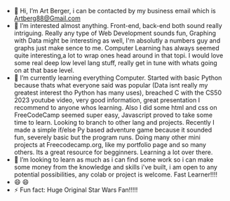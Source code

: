 - 👋 Hi, I’m Art Berger, i can be contacted by my business email which is Artberg88@Gmail.com
- 👀 I’m interested almost anything. Front-end, back-end both sound really intriguing. Really any type of Web Development sounds fun, Graphing with Data might be interesting as well, I'm absolutly a numbers guy and graphs just make sence to me. Computer Learning has always seemed quite interesting,a lot to wrap ones head around in that topi. I would love some real deep low level lang stuff, really get in tune with whats going on at that base level.
- 🌱 I’m currently learning everything Computer. Started with basic Python because thats what everyone said was popular (Data isnt really my greatest interest tho Python has many uses), breached C with the CS50 2023 youtube video, very good information, great presentation I recommend to anyone whos learning. Also I did some html and css on FreeCodeCamp seemed super easy, Javascript proved to take some time to learn. Looking to branch to other lang and projects. Recently I made a simple if/else Py based adventure game because it sounded fun, severely basic but the program runs. Doing many other mini projects at Freecodecamp.org, like my portfolio page and so many others. Its a great resource for begginners. Learning a lot over there.
- 💞️ I’m looking to learn as much as i can find some work so i can make some money from the knowledge and skills i've built, i am open to any potential possibilities, any colab or project is welcome. Fast Learner!!!!
- 😄 😄
- ⚡ Fun fact: Huge Original Star Wars Fan!!!!!

<!---
ArtBerger88/ArtBerger88 is a ✨ special ✨ repository because its `README.md` (this file) appears on your GitHub profile.
You can click the Preview link to take a look at your changes.
--->
